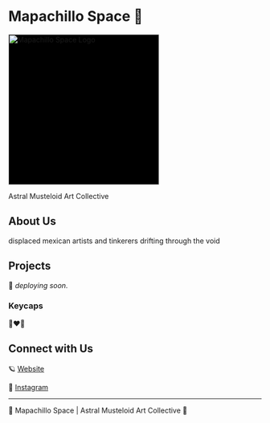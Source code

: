 # Mapachillo Space 🌌

<img src="https://mapachillo.space/mapachillo.png" alt="Mapachillo Space Logo" width="300" style="background-color: black; display: inline-block;" />

Astral Musteloid Art Collective

## About Us

displaced mexican artists and tinkerers drifting through the void

## Projects

🔭 _deploying soon._

### Keycaps
🍚❤️🥛

## Connect with Us

🪐 [Website](https://mapachillo.space)

💫 [Instagram](https://www.instagram.com/mapachillo.space/)

---

🌠 Mapachillo Space | Astral Musteloid Art Collective 🌠
